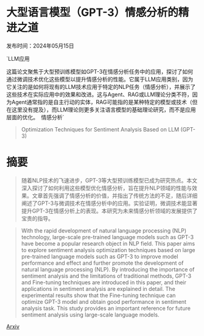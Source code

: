 # 大型语言模型（GPT-3）情感分析的精进之道

发布时间：2024年05月15日

`LLM应用

这篇论文聚焦于大型预训练模型如GPT-3在情感分析任务中的应用，探讨了如何通过微调技术优化这些模型以提升情感分析的性能。它属于LLM应用类别，因为它关注的是如何将现有的LLM技术应用于特定的NLP任务（情感分析），并展示了这些技术在实际应用中的效果和改进。这与Agent、RAG或LLM理论分类不符，因为Agent通常指的是自主行动的实体，RAG可能指的是某种特定的模型或技术（但在这里没有提及），而LLM理论则更多关注语言模型的基础理论研究，而不是应用层面的优化。` `情感分析`

> Optimization Techniques for Sentiment Analysis Based on LLM (GPT-3)

# 摘要

> 随着NLP技术的飞速进步，GPT-3等大型预训练模型已成为研究热点。本文深入探讨了如何利用这些模型优化情感分析，旨在提升NLP领域的性能与效果。文章首先强调了情感分析的价值，并指出了传统方法的不足，随后详细阐述了GPT-3与微调技术在情感分析中的应用。实验证明，微调技术能显著提升GPT-3在情感分析上的表现。本研究为未来情感分析领域的发展提供了宝贵的指导。

> With the rapid development of natural language processing (NLP) technology, large-scale pre-trained language models such as GPT-3 have become a popular research object in NLP field. This paper aims to explore sentiment analysis optimization techniques based on large pre-trained language models such as GPT-3 to improve model performance and effect and further promote the development of natural language processing (NLP). By introducing the importance of sentiment analysis and the limitations of traditional methods, GPT-3 and Fine-tuning techniques are introduced in this paper, and their applications in sentiment analysis are explained in detail. The experimental results show that the Fine-tuning technique can optimize GPT-3 model and obtain good performance in sentiment analysis task. This study provides an important reference for future sentiment analysis using large-scale language models.

[Arxiv](https://arxiv.org/abs/2405.09770)